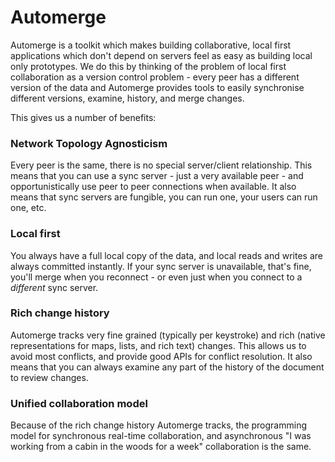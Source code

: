 # Automerge

Automerge is a toolkit which makes building collaborative, local first applications which don't depend on servers feel as easy as building local only prototypes. We do this by thinking of the problem of local first collaboration as a version control problem - every peer has a different version of the data and Automerge provides tools to easily synchronise different versions, examine, history, and merge changes.

This gives us a number of benefits:

### Network Topology Agnosticism

Every peer is the same, there is no special server/client relationship. This means that you can use a sync server - just a very available peer - and opportunistically use peer to peer connections when available. It also means that sync servers are fungible, you can run one, your users can run one, etc.

### Local first

You always have a full local copy of the data, and local reads and writes are always committed instantly. If your sync server is unavailable, that's fine, you'll merge when you reconnect - or even just when you connect to a _different_ sync server.

### Rich change history

Automerge tracks very fine grained (typically per keystroke) and rich (native representations for maps, lists, and rich text) changes. This allows us to avoid most conflicts, and provide good APIs for conflict resolution. It also means that you can always examine any part of the history of the document to review changes.

### Unified collaboration model

Because of the rich change history Automerge tracks, the programming model for synchronous real-time collaboration, and asynchronous "I was working from a cabin in the woods for a week" collaboration is the same.
